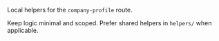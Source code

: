 Local helpers for the `company-profile` route.

Keep logic minimal and scoped. Prefer shared helpers in `helpers/` when applicable.






